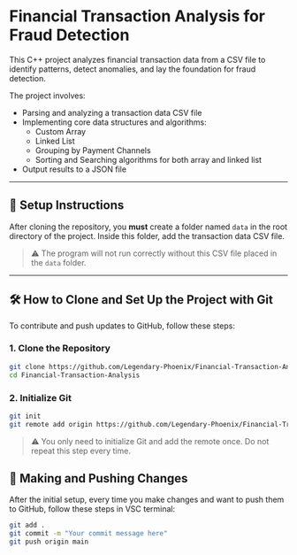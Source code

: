 # Financial Transaction Analysis for Fraud Detection

This C++ project analyzes financial transaction data from a CSV file to identify patterns, detect anomalies, and lay the foundation for fraud detection.

The project involves:

- Parsing and analyzing a transaction data CSV file
- Implementing core data structures and algorithms:
  - Custom Array
  - Linked List
  - Grouping by Payment Channels
  - Sorting and Searching algorithms for both array and linked list
- Output results to a JSON file

---

## 📂 Setup Instructions

After cloning the repository, you **must** create a folder named `data` in the root directory of the project. Inside this folder, add the transaction data CSV file.

> ⚠️ The program will not run correctly without this CSV file placed in the `data` folder.

---

## 🛠️ How to Clone and Set Up the Project with Git

To contribute and push updates to GitHub, follow these steps:

### 1. Clone the Repository

```bash
git clone https://github.com/Legendary-Phoenix/Financial-Transaction-Analysis-for-Fraud-Detection.git
cd Financial-Transaction-Analysis
```

### 2. Initialize Git

```bash
git init
git remote add origin https://github.com/Legendary-Phoenix/Financial-Transaction-Analysis-for-Fraud-Detection.git
```

> ⚠️ You only need to initialize Git and add the remote once. Do not repeat this step every time.

## 🔄 Making and Pushing Changes

After the initial setup, every time you make changes and want to push them to GitHub, follow these steps in VSC terminal:

```bash
git add .
git commit -m "Your commit message here"
git push origin main
```
